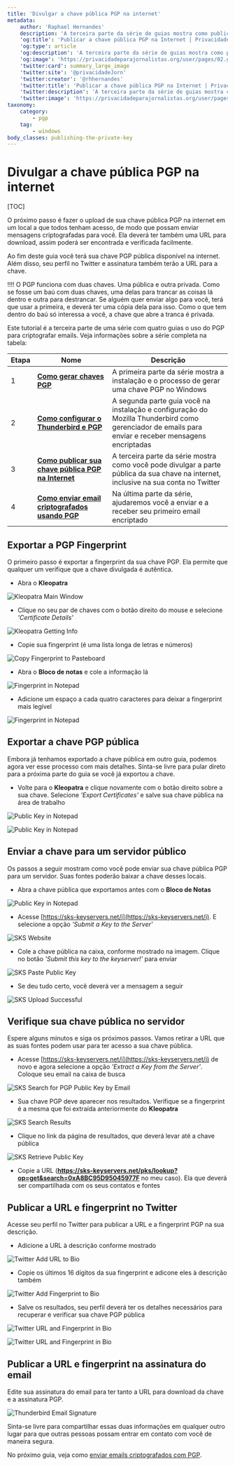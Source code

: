 ```yaml
---
title: 'Divulgar a chave pública PGP na internet'
metadata:
    author: 'Raphael Hernandes'
    description: 'A terceira parte da série de guias mostra como publicar a chave pública PGP na internet, inclusive no Twitter'
    'og:title': 'Publicar a chave pública PGP na Internet | Privacidade para Jornalistas'
    'og:type': article
    'og:description': 'A terceira parte da série de guias mostra como publicar a chave pública PGP na internet, inclusive no Twitter'
    'og:image': 'https://privacidadeparajornalistas.org/user/pages/02.guias/05.divulgar-chave-publica-PGP/twatter-add-sks-url.png'
    'twitter:card': summary_large_image
    'twitter:site': '@privacidadeJorn'
    'twitter:creator': '@rhhernandes'
    'twitter:title': 'Publicar a chave pública PGP na Internet | Privacidade para Jornalistas'
    'twitter:description': 'A terceira parte da série de guias mostra como publicar a chave pública PGP na internet, inclusive no Twitter'
    'twitter:image': 'https://privacidadeparajornalistas.org/user/pages/02.guias/05.divulgar-chave-publica-PGP/twatter-add-sks-url.png'
taxonomy:
    category:
        - pgp
    tag:
        - windows
body_classes: publishing-the-private-key
---
```


# Divulgar a chave pública PGP na internet

[TOC]

O próximo passo é fazer o upload de sua chave pública PGP na internet em um local a que todos tenham acesso, de modo que possam enviar mensagens criptografadas para você. Ela deverá ter também uma URL para download, assim poderá ser encontrada e verificada facilmente.

Ao fim deste guia você terá sua chave PGP pública disponível na internet. Além disso, seu perfil no Twitter e assinatura também terão a URL para a chave.

!!!! O PGP funciona com duas chaves. Uma pública e outra privada. Como se fosse um baú com duas chaves, uma delas para trancar as coisas lá dentro e outra para destrancar. Se alguém quer enviar algo para você, terá que usar a primeira, e deverá ter uma cópia dela para isso. Como o que tem dentro do baú só interessa a você, a chave que abre a tranca é privada.

Este tutorial é a terceira parte de uma série com quatro guias o uso do PGP para criptografar emails. Veja informações sobre a série completa na tabela:

| Etapa | Nome | Descrição |
| ---- | --------------- | ----------- |
| 1 | [**Como gerar chaves PGP**](../criar-chaves-pgp-windows) | A primeira parte da série mostra a instalação e o processo de gerar uma chave PGP no Windows |
| 2 | [**Como configurar o Thunderbird e PGP**](../configurar-thunderbird-pgp) |  A segunda parte guia você na instalação e configuração do Mozilla Thunderbird como gerenciador de emails para enviar e receber mensagens encriptadas |
| 3 | [**Como publicar sua chave pública PGP na Internet**](../divulgar-chave-publica-pgp) | A terceira parte da série mostra como você pode divulgar a parte pública da sua chave na internet, inclusive na sua conta  no Twitter |
| 4 | [**Como enviar email criptografados usando PGP**](../enviar-emails-criptografados-com-pgp) | Na última parte da série, ajudaremos você a enviar e a receber seu primeiro email encriptado |

## Exportar a PGP Fingerprint

O primeiro passo é exportar a fingerprint da sua chave PGP. Ela permite que qualquer um verifique que a chave divulgada é autêntica.

* Abra o **Kleopatra**

![Kleopatra Main Window](kleopatra-main-window.png?lightbox=1024&cropResize=600,600)

* Clique no seu par de chaves com o botão direito do mouse e selecione _'Certificate Details'_

![Kleopatra Getting Info](kleopatra-getting-info.png?lightbox=1024&cropResize=600,600)

* Copie sua fingerprint (é uma lista longa de letras e números)

![Copy Fingerprint to Pasteboard](kleopatra-copy-fingerprint.png?lightbox=1024&cropResize=600,600)

* Abra o **Bloco de notas** e cole a informação lá

![Fingerprint in Notepad](notepad-copy-paste-fingerprint-no-spaces.png?lightbox=1024&cropResize=600,600)

* Adicione um espaço a cada quatro caracteres para deixar a fingerprint mais legível

![Fingerprint in Notepad](notepad-copy-paste-fingerprint.png?lightbox=1024&cropResize=600,600)

## Exportar a chave PGP pública 

Embora já tenhamos exportado a chave pública em outro guia, podemos agora ver esse processo com mais detalhes. Sinta-se livre para pular direto para a próxima parte do guia se você já exportou a chave.

* Volte para o **Kleopatra** e clique novamente com o botão direito sobre a sua chave. Selecione _'Export Certificates'_ e salve sua chave pública na área de trabalho 

![Public Key in Notepad](kleopatra-export-public-key-1.png?lightbox=1024&cropResize=600,600)

![Public Key in Notepad](kleopatra-export-public-key-2.png?lightbox=1024&cropResize=600,600)

## Enviar a chave para um servidor público

Os passos a seguir mostram como você pode enviar sua chave pública PGP para um servidor. Suas fontes poderão baixar a chave desses locais.

* Abra a chave pública que exportamos antes com o **Bloco de Notas**

![Public Key in Notepad](kleopatra-export-public-key-3.png?lightbox=1024&cropResize=600,600)

* Acesse [https://sks-keyservers.net/i](https://sks-keyservers.net/i). E selecione a opção _'Submit a Key to the Server'_

![SKS Website](sks-upload-public-key-1.png?lightbox=1024&cropResize=600,600)

* Cole a chave pública na caixa, conforme mostrado na imagem. Clique no botão  _'Submit this key to the keyserver!'_ para enviar

![SKS Paste Public Key](sks-upload-public-key-2.png?lightbox=1024&cropResize=600,600)

* Se deu tudo certo, você deverá ver a mensagem a seguir

![SKS Upload Successful](sks-upload-public-key-3.png?lightbox=1024&cropResize=600,600)

## Verifique sua chave pública no servidor

Espere alguns minutos e siga os próximos passos. Vamos retirar a URL que as suas fontes podem usar para ter acesso a sua chave pública.

* Acesse [https://sks-keyservers.net/i](https://sks-keyservers.net/i) de novo e agora selecione a opção _'Extract a Key from the Server'_. Coloque seu email na caixa de busca

![SKS Search for PGP Public Key by Email](sks-verify-public-key-1.png?lightbox=1024&cropResize=600,600)

* Sua chave PGP deve aparecer nos resultados. Verifique se a fingerprint é a mesma que foi extraída anteriormente do **Kleopatra**

![SKS Search Results](sks-verify-public-key-2.png?lightbox=1024&cropResize=600,600)

* Clique no link da página de resultados, que deverá levar até a chave pública

![SKS Retrieve Public Key](sks-verify-public-key-3.png?lightbox=1024&cropResize=600,600)

* Copie a URL (**https://sks-keyservers.net/pks/lookup?op=get&search=0xA8BC95D95045977F** no meu caso). Ela que deverá ser compartilhada com os seus contatos e fontes

## Publicar a URL e fingerprint no Twitter

Acesse seu perfil no Twitter para publicar a URL e a fingerprint PGP na sua descrição.

* Adicione a URL à descrição conforme mostrado

![Twitter Add URL to Bio](twatter-add-sks-url.png?lightbox=1024&cropResize=600,600)

* Copie os últimos 16 dígitos da sua fingerprint e adicone eles à descrição também

![Twitter Add Fingerprint to Bio](twatter-add-fingerprint.png?lightbox=1024&cropResize=600,600)

* Salve os resultados, seu perfil deverá ter os detalhes necessários para recuperar e verificar sua chave PGP pública

![Twitter URL and Fingerprint in Bio](twatter-finished-result.png?lightbox=1024&cropResize=600,600)

![Twitter URL and Fingerprint in Bio](twatter-published-profile.png?lightbox=1024&cropResize=600,600)

## Publicar a URL e fingerprint na assinatura do email

Edite sua assinatura do email para ter tanto a URL para download da chave e a assinatura PGP.

![Thunderbird Email Signature](thunderbird-signature.png?lightbox=1024&cropResize=600,600)

Sinta-se livre para compartilhar essas duas informações em qualquer outro lugar para que outras pessoas possam entrar em contato com você de maneira segura.

No próximo guia, veja como [enviar emails criptografados com PGP](../enviar-emails-criptografados-com-PGP).